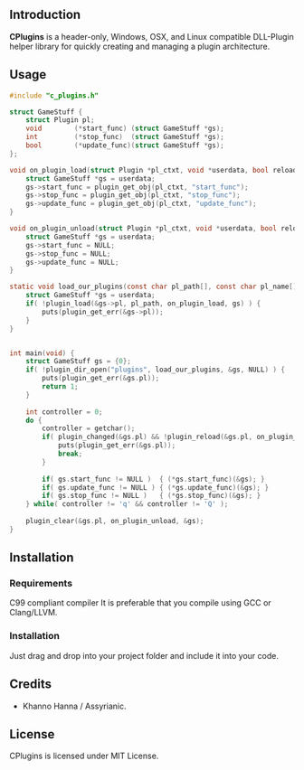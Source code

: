 ## Introduction

**CPlugins** is a header-only, Windows, OSX, and Linux compatible DLL-Plugin helper library for quickly creating and managing a plugin architecture.

## Usage

```c
#include "c_plugins.h"

struct GameStuff {
	struct Plugin pl;
	void        (*start_func) (struct GameStuff *gs);
	int         (*stop_func)  (struct GameStuff *gs);
	bool        (*update_func)(struct GameStuff *gs);
};

void on_plugin_load(struct Plugin *pl_ctxt, void *userdata, bool reloading) {
	struct GameStuff *gs = userdata;
	gs->start_func = plugin_get_obj(pl_ctxt, "start_func");
	gs->stop_func = plugin_get_obj(pl_ctxt, "stop_func");
	gs->update_func = plugin_get_obj(pl_ctxt, "update_func");
}

void on_plugin_unload(struct Plugin *pl_ctxt, void *userdata, bool reloading) {
	struct GameStuff *gs = userdata;
	gs->start_func = NULL;
	gs->stop_func = NULL;
	gs->update_func = NULL;
}

static void load_our_plugins(const char pl_path[], const char pl_name[], void *userdata) {
	struct GameStuff *gs = userdata;
	if( !plugin_load(&gs->pl, pl_path, on_plugin_load, gs) ) {
		puts(plugin_get_err(&gs->pl));
	}
}


int main(void) {
	struct GameStuff gs = {0};
	if( !plugin_dir_open("plugins", load_our_plugins, &gs, NULL) ) {
		puts(plugin_get_err(&gs.pl));
		return 1;
	}
	
	int controller = 0;
	do {
		controller = getchar();
		if( plugin_changed(&gs.pl) && !plugin_reload(&gs.pl, on_plugin_load, on_plugin_unload, &gs) ) {
			puts(plugin_get_err(&gs.pl));
			break;
		}
		
		if( gs.start_func != NULL )  { (*gs.start_func)(&gs); }
		if( gs.update_func != NULL ) { (*gs.update_func)(&gs); }
		if( gs.stop_func != NULL )   { (*gs.stop_func)(&gs); }
	} while( controller != 'q' && controller != 'Q' );
	
	plugin_clear(&gs.pl, on_plugin_unload, &gs);
}
```

## Installation

### Requirements

C99 compliant compiler
It is preferable that you compile using GCC or Clang/LLVM.

### Installation
Just drag and drop into your project folder and include it into your code.

## Credits
* Khanno Hanna / Assyrianic.

## License
CPlugins is licensed under MIT License.
